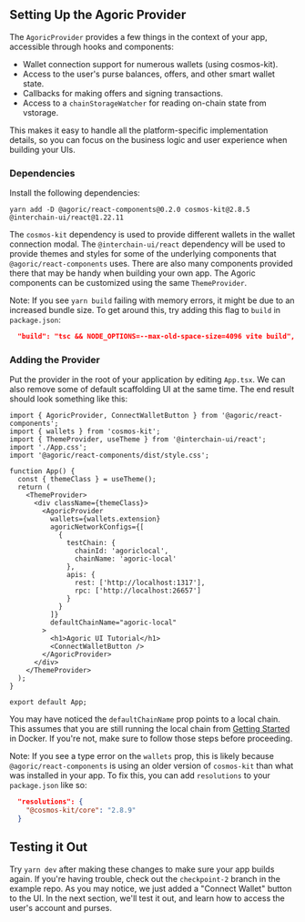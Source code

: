 ## Setting Up the Agoric Provider

The `AgoricProvider` provides a few things in the context of your app, accessible through hooks and components:

- Wallet connection support for numerous wallets (using cosmos-kit).
- Access to the user's purse balances, offers, and other smart wallet state.
- Callbacks for making offers and signing transactions.
- Access to a `chainStorageWatcher` for reading on-chain state from vstorage.

This makes it easy to handle all the platform-specific implementation details, so you can focus on the business logic and user experience when building your UIs.

### Dependencies

Install the following dependencies:

```
yarn add -D @agoric/react-components@0.2.0 cosmos-kit@2.8.5 @interchain-ui/react@1.22.11
```

The `cosmos-kit` dependency is used to provide different wallets in the wallet connection modal.
The `@interchain-ui/react` dependency will be used to provide themes and styles for some of the underlying
components that `@agoric/react-components` uses. There are also many components provided there that may be handy when building your own app.
The Agoric components can be customized using the same `ThemeProvider`.

Note: If you see `yarn build` failing with memory errors, it might be due to an increased bundle size. To get around this, try
adding this flag to `build` in `package.json`:

```json
  "build": "tsc && NODE_OPTIONS=--max-old-space-size=4096 vite build",
```

### Adding the Provider

Put the provider in the root of your application by editing `App.tsx`. We can also remove some of default scaffolding UI at the same time.
The end result should look something like this:

```tsx
import { AgoricProvider, ConnectWalletButton } from '@agoric/react-components';
import { wallets } from 'cosmos-kit';
import { ThemeProvider, useTheme } from '@interchain-ui/react';
import './App.css';
import '@agoric/react-components/dist/style.css';

function App() {
  const { themeClass } = useTheme();
  return (
    <ThemeProvider>
      <div className={themeClass}>
        <AgoricProvider
          wallets={wallets.extension}
          agoricNetworkConfigs={[
            {
              testChain: {
                chainId: 'agoriclocal',
                chainName: 'agoric-local'
              },
              apis: {
                rest: ['http://localhost:1317'],
                rpc: ['http://localhost:26657']
              }
            }
          ]}
          defaultChainName="agoric-local"
        >
          <h1>Agoric UI Tutorial</h1>
          <ConnectWalletButton />
        </AgoricProvider>
      </div>
    </ThemeProvider>
  );
}

export default App;
```

You may have noticed the `defaultChainName` prop points to a local chain. This assumes
that you are still running the local chain from [Getting Started](../../getting-started/index.md) in Docker. If you're not, make sure to follow those steps before proceeding.

Note: If you see a type error on the `wallets` prop, this is likely because `@agoric/react-components` is using an older version of `cosmos-kit` than what was installed in your app. To fix this, you can add `resolutions` to your `package.json` like so:

```json
  "resolutions": {
    "@cosmos-kit/core": "2.8.9"
  }
```

## Testing it Out

Try `yarn dev` after making these changes to make sure your app builds again. If you're having trouble, check
out the `checkpoint-2` branch in the example repo. As you may notice, we just added a "Connect Wallet"
button to the UI. In the next section, we'll test it out, and learn how to access the user's account and purses.
